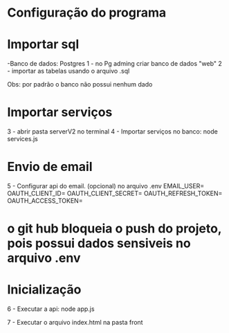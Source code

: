 # Configuração do programa


# Importar sql 
-Banco de dados: Postgres
1 - no Pg adming criar banco de dados "web"
2 - importar as tabelas usando o arquivo .sql

Obs: por padrão o banco não possui nenhum dado
# Importar serviços
3 - abrir pasta serverV2 no terminal
4 - Importar serviços no banco: node services.js

# Envio de email
5 - Configurar api do email. (opcional)
no arquivo .env
EMAIL_USER=
OAUTH_CLIENT_ID=
OAUTH_CLIENT_SECRET=
OAUTH_REFRESH_TOKEN=
OAUTH_ACCESS_TOKEN=
# o git hub bloqueia o push do projeto, pois possui dados sensiveis no arquivo .env

# Inicialização
6 - Executar a api: node app.js

7 - Executar o arquivo index.html na pasta front





